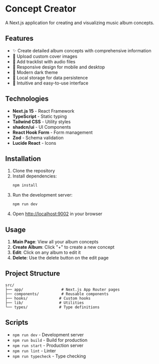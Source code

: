 # Concept Creator

A Next.js application for creating and visualizing music album concepts.

## Features

- ✨ Create detailed album concepts with comprehensive information
- 🎨 Upload custom cover images
- 🎵 Add tracklist with audio files
- 📱 Responsive design for mobile and desktop
- 🌙 Modern dark theme
- 💾 Local storage for data persistence
- 🎯 Intuitive and easy-to-use interface

## Technologies

- **Next.js 15** - React Framework
- **TypeScript** - Static typing
- **Tailwind CSS** - Utility styles
- **shadcn/ui** - UI Components
- **React Hook Form** - Form management
- **Zod** - Schema validation
- **Lucide React** - Icons

## Installation

1. Clone the repository
2. Install dependencies:
   ```bash
   npm install
   ```
3. Run the development server:
   ```bash
   npm run dev
   ```
4. Open [http://localhost:9002](http://localhost:9002) in your browser

## Usage

1. **Main Page**: View all your album concepts
2. **Create Album**: Click "+" to create a new concept
3. **Edit**: Click on any album to edit it
4. **Delete**: Use the delete button on the edit page

## Project Structure

```
src/
├── app/                 # Next.js App Router pages
├── components/          # Reusable components
├── hooks/              # Custom hooks
├── lib/                # Utilities
└── types/              # Type definitions
```

## Scripts

- `npm run dev` - Development server
- `npm run build` - Build for production
- `npm run start` - Production server
- `npm run lint` - Linter
- `npm run typecheck` - Type checking 